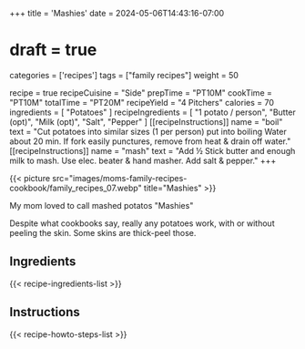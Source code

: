 +++
title = 'Mashies'
date = 2024-05-06T14:43:16-07:00
# draft = true
categories = ['recipes']
tags = ["family recipes"]
weight = 50

recipe = true
recipeCuisine = "Side"
prepTime = "PT10M"
cookTime = "PT10M"
totalTime = "PT20M"
recipeYield = "4 Pitchers"
calories = 70
ingredients = [
  "Potatoes"
]
recipeIngredients = [
  "1 potato / person",
  "Butter (opt)",
  "Milk (opt)",
  "Salt",
  "Pepper"
]
[[recipeInstructions]]
  name = "boil"
  text = "Cut potatoes into similar sizes (1 per person) put into boiling Water about 20 min. If fork easily punctures, remove from heat & drain off water."
[[recipeInstructions]]
  name = "mash"
  text = "Add ½ Stick butter and enough milk to mash. Use elec. beater & hand masher. Add salt & pepper."
+++

{{< picture src="images/moms-family-recipes-cookbook/family_recipes_07.webp" title="Mashies" >}}

My mom loved to call mashed potatos "Mashies"

<!--more-->

Despite what cookbooks say, really any potatoes work, with or without peeling the skin. Some skins are thick-peel those.


## Ingredients
{{< recipe-ingredients-list >}}

## Instructions
{{< recipe-howto-steps-list >}}
